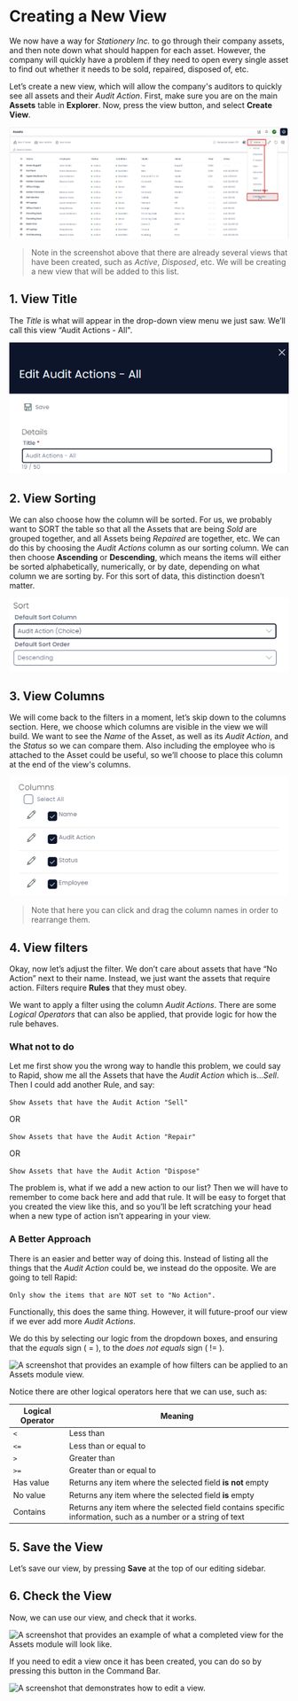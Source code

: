 # Creating a New View

We now have a way for *Stationery Inc.* to go through their company assets, and then note down what should happen for each asset. However, the company will quickly have a problem if they need to open every single asset to find out whether it needs to be sold, repaired, disposed of, etc.

Let’s create a new view, which will allow the company's auditors to quickly see all assets and their *Audit Action*. First, make sure you are on the main **Assets** table in **Explorer**. Now, press the view button, and select **Create View**.

![Screenshot demonstrating how to create a new view on the Assets table.](<Create New View.png>)

> Note in the screenshot above that there are already several views that have been created, such as *Active*, *Disposed*, etc. We will be creating a new view that will be added to this list.

## 1. View Title
The *Title* is what will appear in the drop-down view menu we just saw. We’ll call this view “Audit Actions - All".

![A screenshot demonstrating how an Assets view can be titled.](<Audit Actions All.png>)

## 2. View Sorting
We can also choose how the column will be sorted. For us, we probably want to SORT the table so that all the Assets that are being *Sold* are grouped together, and all Assets being *Repaired* are together, etc. We can do this by choosing the *Audit Actions* column as our sorting column. We can then choose **Ascending** or **Descending**, which means the items will either be sorted alphabetically, numerically, or by date, depending on what column we are sorting by. For this sort of data, this distinction doesn’t matter.

![A screenshot demonstrating how an Assets view can be sorted.](<Audit Actions View Sort.png>)

## 3. View Columns
We will come back to the filters in a moment, let’s skip down to the columns section. Here, we choose which columns are visible in the view we will build. We want to see the *Name* of the Asset, as well as its *Audit Action*, and the *Status* so we can compare them. Also including the employee who is attached to the Asset could be useful, so we’ll choose to place this column at the end of the view's columns.

![A screenshot that provides an example of how columns can be selected and applied to an Assets module view.](<Audit Actions View Columns.png>)

> Note that here you can click and drag the column names in order to rearrange them.

## 4. View filters
Okay, now let’s adjust the filter. We don’t care about assets that have “No Action” next to their name. Instead, we just want the assets that require action. Filters require **Rules** that they must obey.

We want to apply a filter using the column *Audit Actions*. There are some *Logical Operators* that can also be applied, that provide logic for how the rule behaves.

### What not to do
Let me first show you the wrong way to handle this problem, we could say to Rapid, show me all the Assets that have the *Audit Action* which is...*Sell*. Then I could add another Rule, and say:

```Show Assets that have the Audit Action "Sell"```

OR

```Show Assets that have the Audit Action "Repair"```

OR

```Show Assets that have the Audit Action "Dispose"```

The problem is, what if we add a new action to our list? Then we will have to remember to come back here and add that rule. It will be easy to forget that you created the view like this, and so you’ll be left scratching your head when a new type of action isn’t appearing in your view.

### A Better Approach
There is an easier and better way of doing this. Instead of listing all the things that the *Audit Action* could be, we instead do the opposite. We are going to tell Rapid:

```Only show the items that are NOT set to "No Action".```

Functionally, this does the same thing. However, it will future-proof our view if we ever add more *Audit Actions*.

We do this by selecting our logic from the dropdown boxes, and ensuring that the *equals* sign ( = ), to the *does not equals* sign ( != ).

![A screenshot that provides an example of how filters can be applied to an Assets module view.](<Audit Actions View Filters.png>)

Notice there are other logical operators here that we can use, such as:

| Logical Operator | Meaning 
| --- | --- |
| ```<``` | Less than|
| ```<=``` | Less than or equal to |
| ```>``` | Greater than |
| ```>=``` | Greater than or equal to |
| Has value | Returns any item where the selected field **is not** empty |
| No value | Returns any item where the selected field **is** empty|
| Contains | Returns any item where the selected field contains specific information, such as a number or a string of text |

## 5. Save the View

Let’s save our view, by pressing **Save** at the top of our editing sidebar.

## 6. Check the View
Now, we can use our view, and check that it works.

![A screenshot that provides an example of what a completed view for the Assets module will look like.](<Audit Actions View Finished.png>)

If you need to edit a view once it has been created, you can do so by pressing this button in the Command Bar.

![A screenshot that demonstrates how to edit a view.](<Audit Actions View Edit.png>)